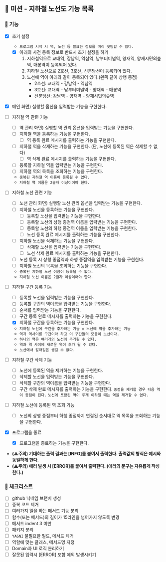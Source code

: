 ## 🚀 미션 - 지하철 노선도 기능 목록

### 🎨 기능

- [X] 초기 설정
    + `프로그램 시작 시 역, 노선 등 필요한 정보를 미리 셋팅할 수 있다.`
    + [X] 아래의 사전 등록 정보로 반드시 초기 설정을 하기
        1. 지하철역으로 교대역, 강남역, 역삼역, 남부터미널역, 양재역, 양재시민의숲역, 매봉역이 등록되어 있다.
        2. 지하철 노선으로 2호선, 3호선, 신분당선이 등록되어 있다.
        3. 노선에 역이 아래와 같이 등록되어 있다.(왼쪽 끝이 상행 종점)
            * 2호선: 교대역 - 강남역 - 역삼역
            * 3호선: 교대역 - 남부터미널역 - 양재역 - 매봉역
            * 신분당선: 강남역 - 양재역 - 양재시민의숲역

- [X] 메인 화면) 실행할 옵션을 입력받는 기능을 구현한다.

- [ ] 지하철 역 관련 기능
    + [ ] 역 관리 화면) 실행할 역 관리 옵션을 입력받는 기능을 구현한다.
    + [ ] 지하철 역을 등록하는 기능을 구현한다.
        * [ ] 역 등록 완료 메시지를 출력하는 기능을 구현한다.
    + [ ] 지하철 역을 삭제하는 기능을 구현한다. (단, 노선에 등록된 역은 삭제할 수 없다)
        * [ ] 역 삭제 완료 메시지를 출력하는 기능을 구현한다.
    + [ ] 등록할 지하철 역을 입력받는 기능을 구현한다.
    + [ ] 지하철 역의 목록을 조회하는 기능을 구현한다.
    + `중복된 지하철 역 이름이 등록될 수 없다.`
    + `지하철 역 이름은 2글자 이상이어야 한다.`

- [ ] 지하철 노선 관련 기능
    + [ ] 노선 관리 화면) 실행할 노선 관리 옵션을 입력받는 기능을 구현한다.
    + [ ] 지하철 노선을 등록하는 기능을 구현한다.
        * [ ] 등록할 노선을 입력받는 기능을 구현한다.
        * [ ] 등록할 노선의 상행 종점역 이름을 입력받는 기능을 구현한다.
        * [ ] 등록할 노선의 하행 종점역 이름을 입력받는 기능을 구현한다.
        * [ ] 노선 등록 완료 메시지를 출력하는 기능을 구현한다.
    + [ ] 지하철 노선을 삭제하는 기능을 구현한다.
        * [ ] 삭제할 노선을 입력받는 기능을 구현한다.
        * [ ] 노선 삭제 완료 메시지를 출력하는 기능을 구현한다.
    + [ ] 노선 등록 시 상행 종점역과 하행 종점역을 입력받는 기능을 구현한다.
    + [ ] 지하철 노선의 목록을 조회하는 기능을 구현한다.
    + `중복된 지하철 노선 이름이 등록될 수 없다.`
    + `지하철 노선 이름은 2글자 이상이어야 한다.`

- [ ] 지하철 구간 등록 기능
    + [ ] 등록할 노선을 입력받는 기능을 구현한다.
    + [ ] 등록할 구간의 역이름을 입력받는 기능을 구현한다.
    + [ ] 순서를 입력받는 기능을 구현한다.
    + [ ] 구간 등록 완료 메시지를 출력하는 기능을 구현한다.
    + [X] 지하철 구간을 등록하는 기능을 구현한다.
    + `지하철 노선에 구간을 추가하는 기능 = 노선에 역을 추가하는 기능`
    + `역과 역사이를 구간이라 하고 이 구간들의 모음이 노선이다.`
    + `하나의 역은 여러개의 노선에 추가될 수 있다.`
    + `역과 역 사이에 새로운 역이 추가 될 수 있다.`
    + `노선에서 갈래길은 생길 수 없다.`

- [ ] 지하철 구간 삭제 기능
    + [ ] 노선에 등록된 역을 제거하는 기능을 구현한다.
    + [ ] 삭제할 노선을 입력받는 기능을 구현한다.
    + [ ] 삭제할 구간의 역이름을 입력받는 기능을 구현한다.
    + [ ] 구간 삭제 완료 메시지를 출력하는 기능을 구현한다.
      `종점을 제거할 경우 다음 역이 종점이 된다.`
      `노선에 포함된 역이 두개 이하일 때는 역을 제거할 수 없다.`

- [ ] 지하철 노선에 등록된 역 조회 기능
    + [ ] 노선의 상행 종점부터 하행 종점까지 연결된 순서대로 역 목록을 조회하는 기능을 구현한다.

- [X] 프로그램을 종료
    + [X] 프로그램을 종료하는 기능을 구현한다.

+ **(⚠️주의) 기대하는 출력 결과는 [INFO]를 붙여서 출력한다. 출력값의 형식은 예시와 동일하게 한다.**
+ **(⚠️주의) 에러 발생 시 [ERROR]를 붙여서 출력한다. (에러의 문구는 자유롭게 작성한다.)**

### 🍬 체크리스트

- [ ] github 닉네임 브랜치 생성
- [ ] 중복 코드 제거
- [ ] 여러가지 일을 하는 메서드 기능 분리
- [ ] 함수(또는 메서드)의 길이가 15라인을 넘어가지 않도록 변경
- [ ] 메서드 indent 3 미만
- [ ] 패키지 분리
- [ ] `YAGNI` 불필요한 필드, 메서드 제거
- [ ] 역할에 맞는 클래스, 메서드명 지정
- [ ] Domain과 UI 로직 분리하기
- [ ] 잘못된 입력시 [ERROR] 포함 예외 발생시키기
